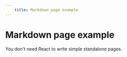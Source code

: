 ```yaml
---
    title: Markdown page example
---
```


# Markdown page example

You don't need React to write simple standalone pages.
